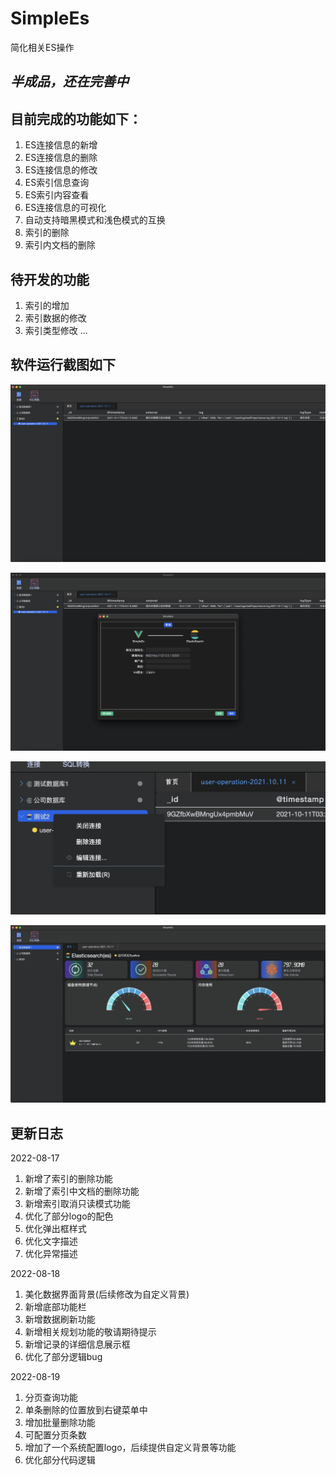 # SimpleEs
简化相关ES操作

## *半成品，还在完善中*
## 目前完成的功能如下：
1. ES连接信息的新增
2. ES连接信息的删除
3. ES连接信息的修改
4. ES索引信息查询
5. ES索引内容查看
6. ES连接信息的可视化
7. 自动支持暗黑模式和浅色模式的互换
8. 索引的删除
9. 索引内文档的删除

## 待开发的功能
1. 索引的增加
2. 索引数据的修改
3. 索引类型修改
...

## 软件运行截图如下

![407DB58A-260C-4B32-931B-BDBD06EA1A03](https://raw.githubusercontent.com/hanhuafeng/pic_factory/master/407DB58A-260C-4B32-931B-BDBD06EA1A03.png)

![image-20211014231213007](https://raw.githubusercontent.com/hanhuafeng/pic_factory/master/image-20211014231213007.png)

![image-20211014231237944](https://raw.githubusercontent.com/hanhuafeng/pic_factory/master/image-20211014231237944.png)

![image-20211014231318941](https://raw.githubusercontent.com/hanhuafeng/pic_factory/master/image-20211014231318941.png)

## 更新日志
2022-08-17
1. 新增了索引的删除功能
2. 新增了索引中文档的删除功能
3. 新增索引取消只读模式功能
4. 优化了部分logo的配色
5. 优化弹出框样式
6. 优化文字描述
7. 优化异常描述

2022-08-18
1. 美化数据界面背景(后续修改为自定义背景)
2. 新增底部功能栏
3. 新增数据刷新功能
4. 新增相关规划功能的敬请期待提示
5. 新增记录的详细信息展示框
6. 优化了部分逻辑bug

2022-08-19
1. 分页查询功能
2. 单条删除的位置放到右键菜单中
3. 增加批量删除功能
4. 可配置分页条数
5. 增加了一个系统配置logo，后续提供自定义背景等功能
6. 优化部分代码逻辑

